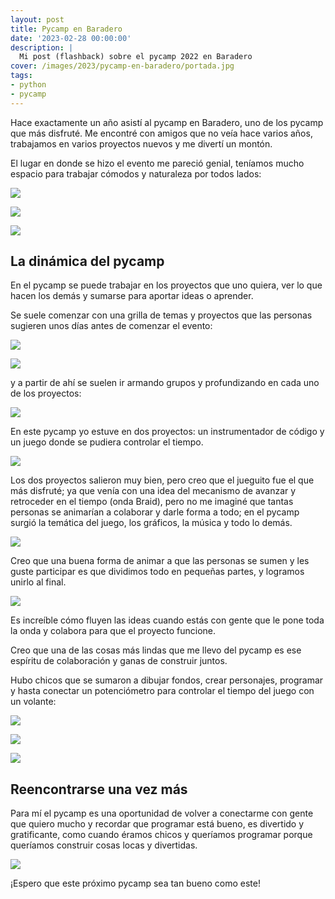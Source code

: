 ```yaml
---
layout: post
title: Pycamp en Baradero
date: '2023-02-28 00:00:00'
description: |
  Mi post (flashback) sobre el pycamp 2022 en Baradero
cover: /images/2023/pycamp-en-baradero/portada.jpg
tags:
- python
- pycamp
---
```


Hace exactamente un año asistí al pycamp en Baradero, uno de
los pycamp que más disfruté. Me encontré con amigos que no
veía hace varios años, trabajamos en varios proyectos nuevos
y me divertí un montón.

El lugar en donde se hizo el evento me pareció genial,
teníamos mucho espacio para trabajar cómodos y naturaleza
por todos lados:

![](/images/2023/pycamp-en-baradero/lugar.jpg)

![](/images/2023/pycamp-en-baradero/asado.jpg)

![](/images/2023/pycamp-en-baradero/reunion.jpg)

## La dinámica del pycamp

En el pycamp se puede trabajar en los proyectos que uno
quiera, ver lo que hacen los demás y sumarse para aportar
ideas o aprender.

Se suele comenzar con una grilla de temas y proyectos que
las personas sugieren unos días antes de comenzar el evento:

![](/images/2023/pycamp-en-baradero/programa-1.jpg)

![](/images/2023/pycamp-en-baradero/programa-2.jpg)

y a partir de ahí se suelen ir armando grupos y
profundizando en cada uno de los proyectos:

![](/images/2023/pycamp-en-baradero/ideas.jpg)

En este pycamp yo estuve en dos proyectos: un instrumentador
de código y un juego donde se pudiera controlar el tiempo.

![](/images/2023/pycamp-en-baradero/grupo.jpg)

Los dos proyectos salieron muy bien, pero creo que el
jueguito fue el que más disfruté; ya que venía con una idea
del mecanismo de avanzar y retroceder en el tiempo (onda
Braid), pero no me imaginé que tantas personas se animarían
a colaborar y darle forma a todo; en el pycamp surgió la
temática del juego, los gráficos, la música y todo lo demás. 

![](/images/2023/pycamp-en-baradero/dibujo.jpg)

Creo que una buena forma de animar a que las personas se
sumen y les guste participar es que dividimos todo en
pequeñas partes, y logramos unirlo al final.

![](/images/2023/pycamp-en-baradero/idea.jpg)

Es increíble cómo fluyen las ideas cuando estás con gente que
le pone toda la onda y colabora para que el proyecto
funcione.

Creo que una de las cosas más lindas que me llevo del pycamp
es ese espíritu de colaboración y ganas de construir juntos.

Hubo chicos que se sumaron a dibujar fondos, crear
personajes, programar y hasta conectar un potenciómetro para
controlar el tiempo del juego con un volante:

![](/images/2023/pycamp-en-baradero/juego.jpg)

![](/images/2023/pycamp-en-baradero/presentacion-2.jpg)

![](/images/2023/pycamp-en-baradero/presentacion-3.jpg)


## Reencontrarse una vez más

Para mí el pycamp es una oportunidad de volver a conectarme
con gente que quiero mucho y recordar que programar está
bueno, es divertido y gratificante, como cuando éramos
chicos y queríamos programar porque queríamos construir cosas
locas y divertidas.

![](/images/2023/pycamp-en-baradero/foto-grupal.jpg)

¡Espero que este próximo pycamp sea tan bueno como este!

